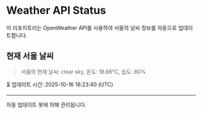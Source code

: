 
# Weather API Status

이 리포지토리는 OpenWeather API를 사용하여 서울의 날씨 정보를 자동으로 업데이트합니다.

## 현재 서울 날씨
> 서울의 현재 날씨: clear sky, 온도: 18.66°C, 습도: 80%

⏳ 업데이트 시간: 2025-10-16 16:23:40 (UTC)

---
자동 업데이트 봇에 의해 관리됩니다.
